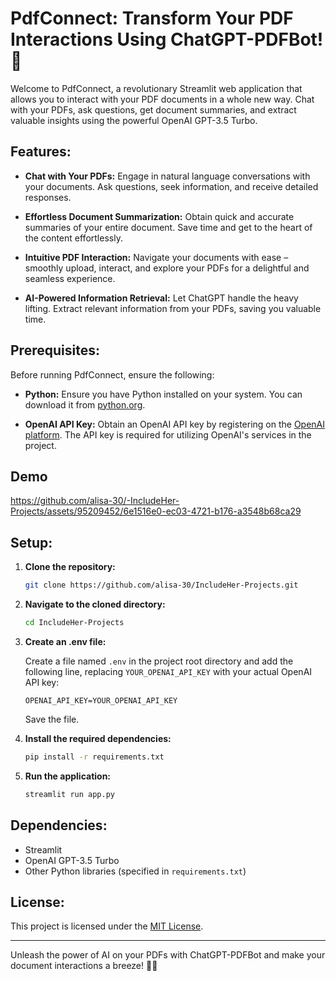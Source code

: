# PdfConnect: Transform Your PDF Interactions Using ChatGPT-PDFBot! 📑

Welcome to PdfConnect, a revolutionary Streamlit web application that allows you to interact with your PDF documents in a whole new way. Chat with your PDFs, ask questions, get document summaries, and extract valuable insights using the powerful OpenAI GPT-3.5 Turbo.

## Features:

- **Chat with Your PDFs:** Engage in natural language conversations with your documents. Ask questions, seek information, and receive detailed responses.

- **Effortless Document Summarization:** Obtain quick and accurate summaries of your entire document. Save time and get to the heart of the content effortlessly.

- **Intuitive PDF Interaction:** Navigate your documents with ease – smoothly upload, interact, and explore your PDFs for a delightful and seamless experience.

- **AI-Powered Information Retrieval:** Let ChatGPT handle the heavy lifting. Extract relevant information from your PDFs, saving you valuable time.

## Prerequisites:

Before running PdfConnect, ensure the following:

- **Python:** Ensure you have Python installed on your system. You can download it from [python.org](https://www.python.org/).

- **OpenAI API Key:** Obtain an OpenAI API key by registering on the [OpenAI platform](https://platform.openai.com/). The API key is required for utilizing OpenAI's services in the project.

## Demo

https://github.com/alisa-30/-IncludeHer-Projects/assets/95209452/6e1516e0-ec03-4721-b176-a3548b68ca29

## Setup:

1. **Clone the repository:**

    ```bash
    git clone https://github.com/alisa-30/IncludeHer-Projects.git
    ```

2. **Navigate to the cloned directory:**

    ```bash
    cd IncludeHer-Projects
    ```

3. **Create an .env file:**

    Create a file named `.env` in the project root directory and add the following line, replacing `YOUR_OPENAI_API_KEY` with your actual OpenAI API key:

    ```env
    OPENAI_API_KEY=YOUR_OPENAI_API_KEY
    ```

    Save the file.

4. **Install the required dependencies:**

    ```bash
    pip install -r requirements.txt
    ```

5. **Run the application:**

    ```bash
    streamlit run app.py
    ```

## Dependencies:

- Streamlit
- OpenAI GPT-3.5 Turbo
- Other Python libraries (specified in `requirements.txt`)

## License:

This project is licensed under the [MIT License](LICENSE).

---

Unleash the power of AI on your PDFs with ChatGPT-PDFBot and make your document interactions a breeze! 📄💬
